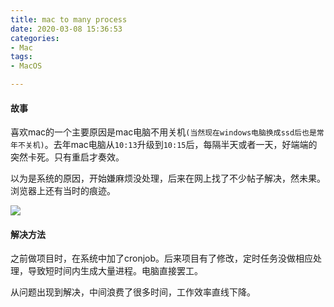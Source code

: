 ```yaml
---
title: mac to many process
date: 2020-03-08 15:36:53
categories:
- Mac
tags:
- MacOS

---
```


#### 故事

喜欢mac的一个主要原因是mac电脑不用关机`(当然现在windows电脑换成ssd后也是常年不关机)`。去年mac电脑从`10:13`升级到`10:15`后，每隔半天或者一天，好端端的突然卡死。只有重启才奏效。

以为是系统的原因，开始嫌麻烦没处理，后来在网上找了不少帖子解决，然未果。浏览器上还有当时的痕迹。

![](http://q6v6vxed5.bkt.clouddn.com/tomanyprocess.png)

#### 解决方法

之前做项目时，在系统中加了cronjob。后来项目有了修改，定时任务没做相应处理，导致短时间内生成大量进程。电脑直接罢工。

从问题出现到解决，中间浪费了很多时间，工作效率直线下降。